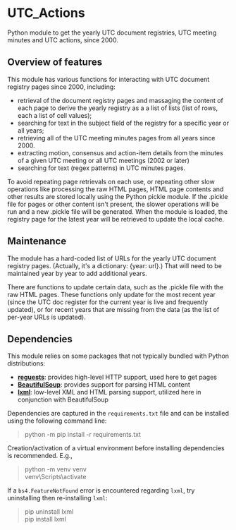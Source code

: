 # UTC_Actions

Python module to get the yearly UTC document registries, UTC meeting minutes and UTC actions, since 2000.

## Overview of features

This module has various functions for interacting with UTC document registry pages since 2000, including:
- retrieval of the document registry pages and massaging the content of each page to derive the yearly registry as a a list of lists (list of rows, each a list of cell values);
- searching for text in the subject field of the registry for a specific year or all years;
- retrieving all of the UTC meeting minutes pages from all years since 2000.
- extracting motion, consensus and action-item details from the minutes of a given UTC meeting or all UTC meetings (2002 or later)
- searching for text (regex patterns) in UTC minutes pages.

To avoid repeating page retrievals on each use, or repeating other slow operations like processing the raw HTML pages, HTML page contents and other results are stored locally using the Python pickle module. If the .pickle file for pages or other content isn't present, the slower operations will be run and a new .pickle file will be generated. When the module is loaded, the registry page for the latest year will be retrieved to update the local cache.


## Maintenance

The module has a hard-coded list of URLs for the yearly UTC document registry pages. (Actually, it's a dictionary: {year: url}.) That will need to be maintained year by year to add additional years.

There are functions to update certain data, such as the .pickle file with the raw HTML pages. These functions only update for the most recent year (since the UTC doc register for the current year is live and frequently updated), or for recent years that are missing from the data (as the list of per-year URLs is updated).

## Dependencies

This module relies on some packages that not typically bundled with Python distributions:

* [**reguests**](https://requests.readthedocs.io/en/master/): provides high-level HTTP support, used here to get pages
* [**BeautifulSoup**](https://www.crummy.com/software/BeautifulSoup/): provides support for parsing HTML content
* [**lxml**](https://lxml.de/): low-level XML and HTML parsing support, utilized here in conjunction with BeautifulSoup

Dependencies are captured in the `requirements.txt` file and can be installed using the following command line:

> python -m pip install -r requirements.txt

Creation/activation of a virtual environment before installing dependencies is recommended. E.g.,

>python -m venv venv  
>venv\Scripts\activate

If a `bs4.FeatureNotFound` error is encountered regarding `lxml`, try uninstalling then re-installing `lxml`:

> pip uninstall lxml   
> pip install lxml
